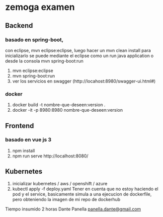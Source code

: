 # zemoga examen

## Backend 
### basado en spring-boot, 
con eclipse, mvn eclipse:eclipse, luego hacer un mvn clean install
para inicializarlo se puede mediante el eclipse como un run java application o desde la consola mvn spring-boot:run
1) mvn eclipse:eclipse
2) mvn spring-boot:run
3) ver los servicios en swagger (http://locahost:8980/swagger-ui.html#)

### docker
1) docker build -t nombre-que-deseen:version .
2) docker -it -p 8980:8980 nombre-que-deseen:version

## Frontend
### basado en vue js 3 
1) npm install
2) npm run serve http://localhost:8080/

## Kubernetes
1) inicializar kubernetes / aws / openshift / azure 
2) kubectl apply -f deploy.yaml 
   Tener en cuenta que no estoy haciendo el pod y el service, basicamente simula a una ejecucion de dockerfile, pero obteniendo la imagen de mi repo de dockerhub 
   
 
Tiempo insumido 2 horas
Dante Panella
panella.dante@gmail.com
